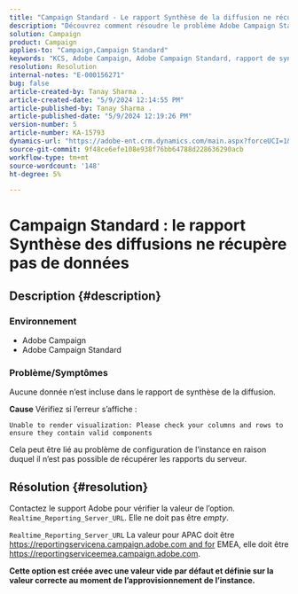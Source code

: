 ```yaml
---
title: "Campaign Standard - Le rapport Synthèse de la diffusion ne récupère pas de données"
description: "Découvrez comment résoudre le problème Adobe Campaign Standard lorsqu’aucune donnée n’apparaît dans le rapport de synthèse de diffusion."
solution: Campaign
product: Campaign
applies-to: "Campaign,Campaign Standard"
keywords: "KCS, Adobe Campaign, Adobe Campaign Standard, rapport de synthèse de diffusion, ne récupère pas de données, dépannage, Realtime_Reporting_Server_URL"
resolution: Resolution
internal-notes: "E-000156271"
bug: false
article-created-by: Tanay Sharma .
article-created-date: "5/9/2024 12:14:55 PM"
article-published-by: Tanay Sharma .
article-published-date: "5/9/2024 12:19:26 PM"
version-number: 5
article-number: KA-15793
dynamics-url: "https://adobe-ent.crm.dynamics.com/main.aspx?forceUCI=1&pagetype=entityrecord&etn=knowledgearticle&id=a7e082ba-fd0d-ef11-9f89-000d3a345e57"
source-git-commit: 9f48ce6efe108e938f76bb64788d228636290acb
workflow-type: tm+mt
source-wordcount: '148'
ht-degree: 5%

---
```


# Campaign Standard : le rapport Synthèse des diffusions ne récupère pas de données

## Description {#description}


### Environnement

- Adobe Campaign
- Adobe Campaign Standard


### Problème/Symptômes

Aucune donnée n’est incluse dans le rapport de synthèse de la diffusion.

<b>Cause</b>
Vérifiez si l’erreur s’affiche :


```
Unable to render visualization: Please check your columns and rows to ensure they contain valid components
```


Cela peut être lié au problème de configuration de l’instance en raison duquel il n’est pas possible de récupérer les rapports du serveur.


## Résolution {#resolution}


Contactez le support Adobe pour vérifier la valeur de l’option. `Realtime_Reporting_Server_URL`. Elle ne doit pas être *empty*.

`Realtime_Reporting_Server_URL` La valeur pour APAC doit être https://reportingservicena.campaign.adobe.com and for EMEA, elle doit être https://reportingserviceemea.campaign.adobe.com.

<b>Cette option est créée avec une valeur vide par défaut et définie sur la valeur correcte au moment de l’approvisionnement de l’instance.</b>
